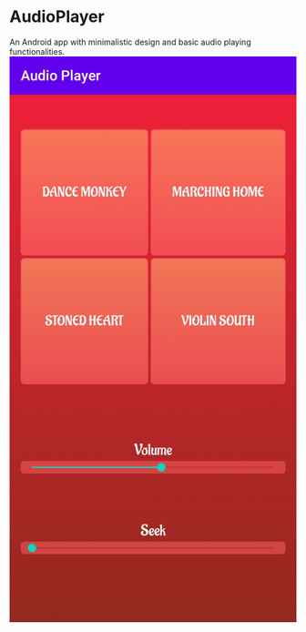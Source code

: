 # AudioPlayer
An Android app with minimalistic design and basic audio playing functionalities.
![Audio Player](AudioPlayerSS.jpg?raw=true "Audio Player")